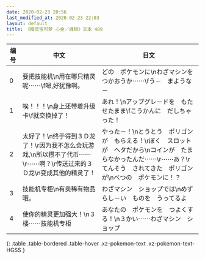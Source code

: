```yaml
---
date: 2020-02-23 20:56
last_modified_at: 2020-02-23 22:03
layout: default
title: 《精灵宝可梦 心金／魂银》文本 489
---
```

| 编号 | 中文 | 日文 |
| ---- | ---- | ---- |
| 0 | 要把技能机\n用在哪只精灵呢⋯⋯\f嗯,好犹豫啊。 | どの　ポケモンに\nわざマシンを　つかおうか⋯⋯\fう－　まような－ |
| 1 | 唉！！！\n身上还带着升级卡\f就交换掉了！ | あれ！\nアップグレ－ドを　もたせたまま\fこうかんに　だしちゃった！ |
| 2 | 太好了！\n终于得到３Ｄ龙了！\r因为我不怎么会玩游戏,\n所以攒不了代币⋯⋯\r⋯⋯啊？\r传送过来的３Ｄ龙\n变成其他的精灵了！ | やった－！\nとうとう　ポリゴンが　もらえる！\rぼく　スロットが　ヘタだから\nコインが　たまらなかったんだ⋯⋯\r⋯⋯あ？\rてんそう　されてきた　ポリゴンが\nべつの　ポケモンに！？ |
| 3 | 技能机专柜\n有卖稀有物品哦。 | わざマシン　ショップでは\nめずらし－い　ものを　うってるよ |
| 4 | 使你的精灵更加强大！\n３楼⋯⋯技能机专柜 | あなたの　ポケモンを　つよくする！\n３かい⋯⋯わざマシン　ショップ |
{: .table .table-bordered .table-hover .xz-pokemon-text .xz-pokemon-text-HGSS }